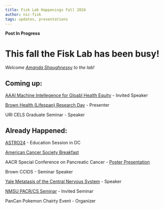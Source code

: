 ```yaml
---
title: Fisk Lab Happenings Fall 2024
author: nic-fisk
tags: updates, presentations
---
```


**Post In Progress**

# This fall the Fisk Lab has been busy!
*Welcome [Amanda Shaughnessy](https://fisklab.github.io/members/Amanda-Shaughnessy.html) to the lab!*


## Coming up:
[AAAI Machine Intellegence for Gloabl Health Equity](https://sites.google.com/aggies.ncat.edu/2024-mi4egh/home) - Invited Speaker

[Brown Health (Lifespan) Research Day](https://www.brownhealth.org/research-day) - Presenter

URI CELS Graduate Seminar - Speaker


## Already Happened:

[ASTRO24](https://www.astro.org/meetings-and-education/micro-sites/2024/annual-meeting) - Education Session in DC

[American Cancer Society Breakfast](https://www.fightcancer.org/events/acs-can-11th-annual-rhode-island-research-breakfast) 

AACR Special Conference on Pancreatic Cancer - [Poster Presentation](https://aacrjournals.org/cancerres/article/84/17_Supplement_2/C030/747745/Abstract-C030-Evolutionary-and-epistatic-analyses)

Brown CCIDS - Seminar Speaker

[Yale Metatasis of the Central Nervous System](https://medicine.yale.edu/internal-medicine/medonc/event/inaugural-central-nervous-system-metastasis-workshop/) - Speaker

[NMSU PACR/CS Seminar](https://pbs.twimg.com/media/GX2wm_HaUBQi0mS?format=jpg&name=medium) - Invited Seminar

PanCan Pokemon Chairty Event - Organizer

